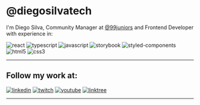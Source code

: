 # @diegosilvatech

I'm Diego Silva, Community Manager at [@99juniors](https://github.com/99juniors) and Frontend Developer with experience in:

![react](https://img.shields.io/badge/react%20-%2320232a.svg?&style=for-the-badge&logo=react&logoColor=%23ED145B)
![typescript](https://img.shields.io/badge/typescript%20-%2320232a.svg?&style=for-the-badge&logo=typescript&logoColor=%23ED145B)
![javascript](https://img.shields.io/badge/javascript%20-%2320232a.svg?&style=for-the-badge&logo=javascript&logoColor=%23ED145B)
![storybook](https://img.shields.io/badge/storybook%20-%2320232a.svg?&style=for-the-badge&logo=storybook&logoColor=%23ED145B)
![styled-components](https://img.shields.io/badge/styled--components%20-%2320232a.svg?&style=for-the-badge&logo=styled-components&logoColor=%23ED145B)
![html5](https://img.shields.io/badge/html%20-%2320232a.svg?&style=for-the-badge&logo=html5&logoColor=%23ED145B)
![css3](https://img.shields.io/badge/css%20-%2320232a.svg?&style=for-the-badge&logo=css3&logoColor=%23ED145B)

---

## Follow my work at:

[![linkedin](https://img.shields.io/badge/linkedin-@diegosilvatech-0e76a8?style=for-the-badge&logo=linkedinlogoColor=%230e76a8)](https://linkedin.com/in/diegosilvatech)
[![twitch](https://img.shields.io/badge/twitch-@diegosilvatech-6441a5?style=for-the-badge&logo=twitch)](https://www.twitch.tv/diegosilvatech)
[![youtube](https://img.shields.io/badge/youtube-@diegosilvatech-cc0000?style=for-the-badge&logo=youtube&logoColor=%23cc0000)](https://www.youtube.com/channel/UCECVV8ODiaQtur7EyS73i1g/videos)
[![linktree](https://img.shields.io/badge/linktree-@diegosilvatech-11c76f?style=for-the-badge&logo=linktree)](https://linktr.ee/diegosilvatech)

---
